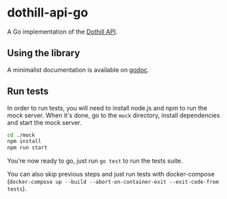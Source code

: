 # dothill-api-go

A Go implementation of the [Dothill API](https://www.seagate.com/files/dothill-content/support/documentation/AssuredSAN_4004_Series_CLI_Reference_Guide_GL105.pdf).

## Using the library

A minimalist documentation is available on [godoc](https://godoc.org/github.com/enix/dothill-api-go).

## Run tests

In order to run tests, you will need to install node.js and npm to run the mock server. When it's done, go to the `mock` directory, install dependencies and start the mock server.

```sh
cd ./mock
npm install
npm run start
```

You're now ready to go, just run `go test` to run the tests suite.

You can also skip previous steps and just run tests with docker-compose (`docker-compose up --build --abort-on-container-exit --exit-code-from tests`).

